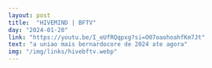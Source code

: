 ```yaml
---
layout: post
title:  "HIVEMIND | BFTV"
day: "2024-01-20" 
link: "https://youtu.be/I_eUfRQqpxg?si=O07oaohoahfKm7Jt"
text: "a uniao mais bernardocore de 2024 ate agora"
img: "/img/links/hivebftv.webp"
---
```

